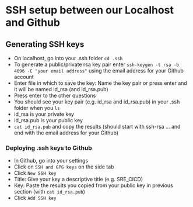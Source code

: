 # SSH setup between our Localhost and Github
## Generating SSH keys
- On localhost, go into your .ssh folder
`cd .ssh`
- To generate a public/private rsa key pair enter `ssh-keygen -t rsa -b 4096 -C "your email address"` using the email address for your Github account
- Enter file in which to save the key: Name the key pair or press enter and it will be named id_rsa (and id_rsa.pub)
- Press enter to the other questions
- You should see your key pair (e.g. id_rsa and id_rsa.pub) in your .ssh folder when you `ls`
- id_rsa is your private key
- id_rsa.pub is your public key
- `cat id_rsa.pub` and copy the results (should start with ssh-rsa ... and end with the email address for your Github)
### Deploying .ssh keys to Github
- In Github, go into your settings
- Click on `SSH and GPG keys` on the side tab
- Click `New SSH key`
- Title: Give your key a descriptive title (e.g. SRE_CICD)
- Key: Paste the results you copied from your public key in previous section (with `cat id_rsa.pub`)
- Click `Add SSH key`
